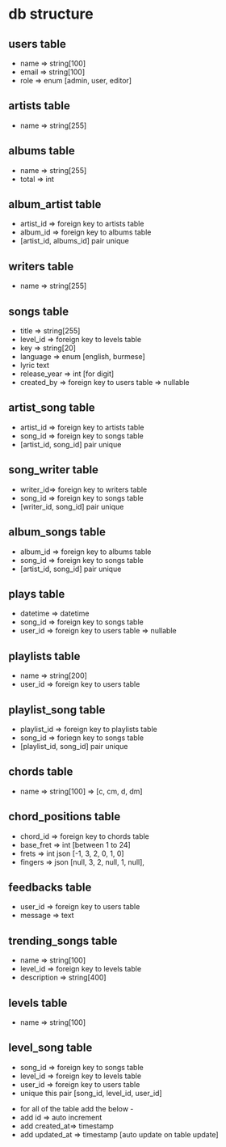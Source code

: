 # db structure 

## users table 
- name => string[100]
- email => string[100]
- role => enum [admin, user, editor]

## artists table 
- name => string[255]

## albums table 
- name => string[255]
- total => int

## album_artist table 
- artist_id => foreign key to artists table
- album_id => foreign key to albums table
- [artist_id, albums_id] pair unique

## writers table 
- name => string[255]

## songs table 
- title => string[255]
- level_id => foreign key to levels table
- key => string[20]
- language => enum [english, burmese]
- lyric text
- release_year => int [for digit]
- created_by => foreign key to users table => nullable

## artist_song table 
- artist_id => foreign key to artists table
- song_id => foreign key to songs table
- [artist_id, song_id] pair unique

## song_writer table 
- writer_id=> foreign key to writers table
- song_id => foreign key to songs table
- [writer_id, song_id] pair unique

## album_songs table 
- album_id => foreign key to albums table
- song_id => foreign key to songs table
- [artist_id, song_id] pair unique

## plays table
- datetime => datetime
- song_id => foreign key to songs table
- user_id => foreign key to users table => nullable

## playlists table 
- name => string[200]
- user_id => foreign key to users table

## playlist_song table
- playlist_id => foreign key to playlists table
- song_id => foriegn key to songs table
- [playlist_id, song_id] pair unique

## chords table
- name => string[100] => [c, cm, d, dm]

## chord_positions table 
- chord_id => foreign key to chords table
- base_fret => int [between 1 to 24]
- frets => int json [-1, 3, 2, 0, 1, 0]
- fingers => json [null, 3, 2, null, 1, null],

## feedbacks table
- user_id => foreign key to users table
- message => text 

## trending_songs table
- name => string[100]
- level_id => foreign key to levels table
- description => string[400]

## levels table
- name => string[100]

## level_song table
- song_id => foreign key to songs table 
- level_id => foreign key to levels table 
- user_id  => foreign key to users table 
- unique this pair [song_id, level_id, user_id]

* for all of the table add the below - 
* add id => auto increment
* add created_at=> timestamp 
* add updated_at => timestamp [auto update on table update]




